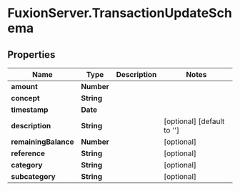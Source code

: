 # FuxionServer.TransactionUpdateSchema

## Properties

Name | Type | Description | Notes
------------ | ------------- | ------------- | -------------
**amount** | **Number** |  | 
**concept** | **String** |  | 
**timestamp** | **Date** |  | 
**description** | **String** |  | [optional] [default to &#39;&#39;]
**remainingBalance** | **Number** |  | [optional] 
**reference** | **String** |  | [optional] 
**category** | **String** |  | [optional] 
**subcategory** | **String** |  | [optional] 


